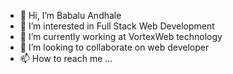 - 👋 Hi, I’m Babalu Andhale
- 👀 I’m interested in Full Stack Web Development
- 🌱 I’m currently working at VortexWeb technology
- 💞️ I’m looking to collaborate on web developer
- 📫 How to reach me ...

<!---
babaluandhale/babaluandhale is a ✨ special ✨ repository because its `README.md` (this file) appears on your GitHub profile.
You can click the Preview link to take a look at your changes.
--->
